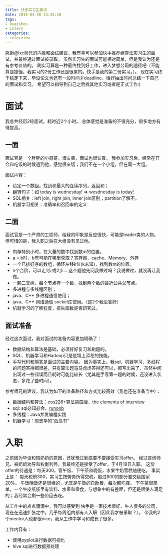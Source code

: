 ```yaml
---
title: 快手实习生面试
date: 2018-04-30 23:33:10
tags:
- kuaishou
- intern
categories:
- interview
---
```

感谢@lxc师兄的内推和面试建议，我有幸可以参加快手推荐组算法实习生的面试，并最终通过面试被录取。
虽然实习生的面试可能相对简单，但是我认为还是有参考价值的。
刷实习算是一种最终找到好工作，进入梦想公司的途径吧（不能算是捷径，我实习的2份工作还是很累的。快手是我的第二份实习。）。
现在实习终于稳定下来，毕设论文也还有一段时间才deadline，恰好抽出时间总结一下自己的面试和实习。
希望可以指导到自己之后找其他实习或者是正式工作:)

<!--more-->

# 面试
我总共经历2轮面试，耗时近2个小时。
总体感觉是准备的不很充分，很多地方有待提高。

## 一面
面试官是一个胖胖的小哥哥，很友善，面试也很认真。
我参加实习后，经常在开会和吃饭的时候遇到他，感觉很亲切；我们不在一个小组，但在同一大组。

面试内容：
- 给定一个数组，找到和最大的连续序列，返回和；
- 翻转句子：如 today is wednesday! => wesdnesday is today!
- SQL相关：left join, right join, inner join区别；partition了解不。
- 机器学习相关：准确率和召回率的定义

## 二面
面试官是一个严肃的工程师，给我的印象是反应很快，可能是leader类的人物。
但可惜的是，我入职之后在大组没有见过他。

- 内存特别小时，在大量的数中找到数m的位置。
- a = b时，b有可能在哪里获取？寄存器、cache、Memory、外存
- 一个已排好序的数组，循环左移k位(k未知)，找到数m的位置。
- n个台阶，可以走1步或2步... 这个题他先问我做过吗？我说做过，就没再让我做。
- 一颗二叉树，每个节点存一个数，找到两个数的最近公共父节点。
- 多进程与多线程区别；
- java、C++ 多进程通信使用；
- java、C++ 网络通信 socket库使用。（这2个我没答好）
- 机器学习的了解程度，损失函数是否研究过。

## 面试准备
经过这次面试，我对面试的准备内容更加明确了：
- 数据结构和算法是基础，必须好好复习和刷题的。
- SQL、机器学习和Hadoop只是是锦上添花的技能。
- 手写代码和简答是面试的主要内容。
因为事实上，我sql、机器学习、多线程的问题答得都很差，只有算法题马马虎虎答得还可以，都写出来了，虽然中间出现过一些错误而且耗时可能比较长（尤其是手写第一题的时候，还没进入状态，多花了些时间）。

参考师兄的建议，我认为如下的准备路径和方式比较高效（我也还在准备当中）：
- 数据结构和算法：cos226+算法第四版，the elements of interview
- sql: sql必知必会，[runoob](http://www.runoob.com/sql/sql-constraints.html)
- 多线程：Java并发编程实践
- 机器学习：周志华的“西瓜书"

# 入职
之前因为毕设和陪奶奶的原因，还犹豫过到底要不要接受实习offer。
经过咨询师兄、被奶奶劝导和权衡利弊，我最终还是接受了offer，于4月19日入职。
这份offer的待遇是：每天300，管午饭、下午茶和晚饭，水果牛奶雪糕随便吃。
事实上是：
每天税前300，实习生按劳务所得交税，超过800的部分要交给国家20%。
午饭晚饭还是很棒的，尤其是午饭的自助餐，每次都吃撑。
下午茶很简单，一个牛皮纸袋里有饮料、水果和零食，与想象中的有差距，但还是很使人满足的；我经常会剩一些带回去吃。

从工作中的点点滴滴中，我可以感受到
快手是一家技术很好、牛人很多的公司，现在在迅速扩张之中，几乎每周组内都有人入职（因此我才被录取？）。
带我的2个mentor人也都很nice，我从工作中学习和成长了很多。

工作内容有：
- 使用pyplot进行数据可视化
- hive sql进行数据预处理
